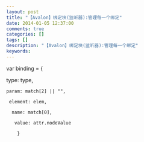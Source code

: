 ```yaml
---
layout: post
title: "【Avalon】绑定块(监听器):管理每一个绑定"
date: 2014-01-05 12:37:00 
comments: true
categories: []
tags: []
description: "【Avalon】绑定块(监听器):管理每一个绑定"
keywords: 
---
```



 
  var binding = {
  
   type: type,
   
    param: match[2] || "",
    
     element: elem,
     
      name: match[0],
      
       value: attr.nodeValue
       
        }
       
      
     
    
   
  
 



